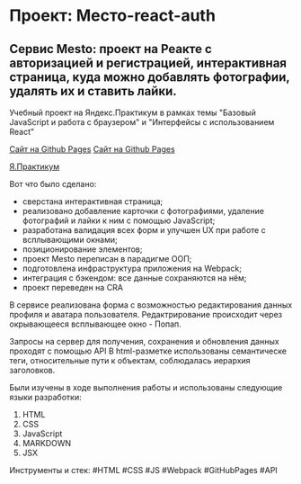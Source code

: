 # Проект: Место-react-auth

## Cервис Mesto: проект на Реакте с авторизацией и регистрацией, интерактивная страница, куда можно добавлять фотографии, удалять их и ставить лайки.

Учебный проект на Яндекс.Практикум в рамках темы "Базовый JavaScript и работа с браузером" и "Интерфейсы с использованием React"

[Сайт на Github Pages](https://anutka-bestiya.github.io/mesto/)
[Сайт на Github Pages](https://anutka-bestiya.github.io/mesto-react/)

[Я.Практикум](https://practicum.yandex.ru 'Учиться здесь')

Вот что было сделано:

- сверстана интерактивная страница;
- реализовано добавление карточки с фотографиями, удаление фотографий и лайки к ним с помощью JavaScript;
- разработана валидация всех форм и улучшен UX при работе с всплывающими окнами;
- позиционирование элементов;
- проект Mesto переписан в парадигме ООП;
- подготовлена инфраструктура приложения на Webpack;
- интеграция с бэкендом: все данные сохраняются на нём;
- проект переведен на CRA

В сервисе реализована форма с возможностью редактирования данных профиля и аватара пользователя. Редактрирование происходит через окрывающееся всплывающее окно - Попап.

Запросы на сервер для получения, сохранения и обновления данных проходят с помощью API
В html-разметке использованы семантическе теги, относительные пути к объектам, соблюдалась иерархия заголовков.

Были изучены в ходе выполнения работы и использованы следующие языки разработки:

1. HTML
2. CSS
3. JavaScript
4. MARKDOWN
5. JSX

Инструменты и стек: #HTML #CSS #JS #Webpack #GitHubPages #API
